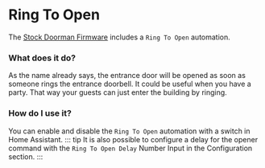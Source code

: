 # Ring To Open <Badge type="warning" text="Party Mode" />

The [Stock Doorman Firmware](../firmware/stock-firmware.md) includes a `Ring To Open` automation.

### What does it do?
As the name already says, the entrance door will be opened as soon as someone rings the entrance doorbell.
It could be useful when you have a party. That way your guests can just enter the building by ringing.

### How do I use it?
You can enable and disable the `Ring To Open` automation with a switch in Home Assistant.
::: tip
It is also possible to configure a delay for the opener command with the `Ring To Open Delay` Number Input in the Configuration section.
:::